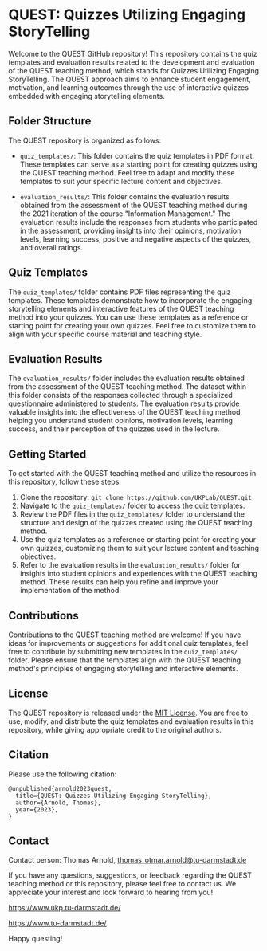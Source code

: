 # QUEST: Quizzes Utilizing Engaging StoryTelling

Welcome to the QUEST GitHub repository! This repository contains the quiz templates and evaluation results related to the development and evaluation of the QUEST teaching method, which stands for Quizzes Utilizing Engaging StoryTelling. The QUEST approach aims to enhance student engagement, motivation, and learning outcomes through the use of interactive quizzes embedded with engaging storytelling elements.

## Folder Structure

The QUEST repository is organized as follows:

- `quiz_templates/`: This folder contains the quiz templates in PDF format. These templates can serve as a starting point for creating quizzes using the QUEST teaching method. Feel free to adapt and modify these templates to suit your specific lecture content and objectives.

- `evaluation_results/`: This folder contains the evaluation results obtained from the assessment of the QUEST teaching method during the 2021 iteration of the course "Information Management." The evaluation results include the responses from students who participated in the assessment, providing insights into their opinions, motivation levels, learning success, positive and negative aspects of the quizzes, and overall ratings.

## Quiz Templates

The `quiz_templates/` folder contains PDF files representing the quiz templates. These templates demonstrate how to incorporate the engaging storytelling elements and interactive features of the QUEST teaching method into your quizzes. You can use these templates as a reference or starting point for creating your own quizzes. Feel free to customize them to align with your specific course material and teaching style.

## Evaluation Results

The `evaluation_results/` folder includes the evaluation results obtained from the assessment of the QUEST teaching method. The dataset within this folder consists of the responses collected through a specialized questionnaire administered to students. The evaluation results provide valuable insights into the effectiveness of the QUEST teaching method, helping you understand student opinions, motivation levels, learning success, and their perception of the quizzes used in the lecture.

## Getting Started

To get started with the QUEST teaching method and utilize the resources in this repository, follow these steps:

1. Clone the repository: `git clone https://github.com/UKPLab/QUEST.git`
2. Navigate to the `quiz_templates/` folder to access the quiz templates.
3. Review the PDF files in the `quiz_templates/` folder to understand the structure and design of the quizzes created using the QUEST teaching method.
4. Use the quiz templates as a reference or starting point for creating your own quizzes, customizing them to suit your lecture content and teaching objectives.
5. Refer to the evaluation results in the `evaluation_results/` folder for insights into student opinions and experiences with the QUEST teaching method. These results can help you refine and improve your implementation of the method.

## Contributions

Contributions to the QUEST teaching method are welcome! If you have ideas for improvements or suggestions for additional quiz templates, feel free to contribute by submitting new templates in the `quiz_templates/` folder. Please ensure that the templates align with the QUEST teaching method's principles of engaging storytelling and interactive elements.

## License

The QUEST repository is released under the [MIT License](https://opensource.org/licenses/MIT). You are free to use, modify, and distribute the quiz templates and evaluation results in this repository, while giving appropriate credit to the original authors.

## Citation

Please use the following citation:

```
@unpublished{arnold2023quest,
  title={QUEST: Quizzes Utilizing Engaging StoryTelling},
  author={Arnold, Thomas},
  year={2023},
}
```

## Contact

Contact person: Thomas Arnold, thomas_otmar.arnold@tu-darmstadt.de

If you have any questions, suggestions, or feedback regarding the QUEST teaching method or this repository, please feel free to contact us. We appreciate your interest and look forward to hearing from you!

https://www.ukp.tu-darmstadt.de/

https://www.tu-darmstadt.de/

Happy questing!
